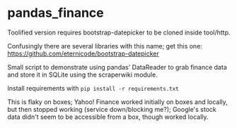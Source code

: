 # pandas_finance
Toolified version requires bootstrap-datepicker to be cloned inside tool/http.

Confusingly there are several libraries with this name; get this one:
https://github.com/eternicode/bootstrap-datepicker

Small script to demonstrate using pandas' DataReader to grab finance data and
store it in SQLite using the scraperwiki module.

Install requirements with `pip install -r requirements.txt`

This is flaky on boxes; Yahoo! Finance worked initially on boxes and locally,
but then stopped working (service down/blocking me?); Google's stock data
didn't seem to be accessible from a box, though worked locally.
